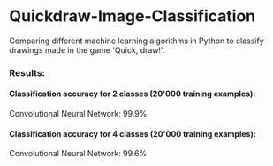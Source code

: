 # Quickdraw-Image-Classification
Comparing different machine learning algorithms in Python to classify drawings made in the game 'Quick, draw!'.

### Results:

#### Classification accuracy for 2 classes (20'000 training examples):

Convolutional Neural Network: 99.9%

#### Classification accuracy for 4 classes (20'000 training examples):


Convolutional Neural Network: 99.6%
